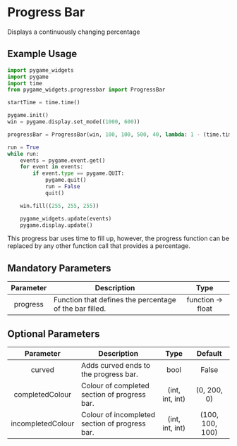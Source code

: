 # Progress Bar

Displays a continuously changing percentage

## Example Usage

```Python
import pygame_widgets
import pygame
import time
from pygame_widgets.progressbar import ProgressBar

startTime = time.time()

pygame.init()
win = pygame.display.set_mode((1000, 600))

progressBar = ProgressBar(win, 100, 100, 500, 40, lambda: 1 - (time.time() - startTime) / 10, curved=True)

run = True
while run:
    events = pygame.event.get()
    for event in events:
        if event.type == pygame.QUIT:
            pygame.quit()
            run = False
            quit()

    win.fill((255, 255, 255))

    pygame_widgets.update(events)
    pygame.display.update()
```

This progress bar uses time to fill up, however, the progress function can be replaced by
any other function call that provides a percentage.


## Mandatory Parameters

| Parameter | Description | Type |
| :---: | --- | :---: |
| progress | Function that defines the percentage of the bar filled. | function -> float |

## Optional Parameters

| Parameter | Description | Type | Default |
| :---: | --- | :---: | :---: |
| curved | Adds curved ends to the progress bar. | bool | False |
| completedColour | Colour of completed section of progress bar. | (int, int, int) | (0, 200, 0) |
| incompletedColour | Colour of incompleted section of progress bar. | (int, int, int) | (100, 100, 100) |
